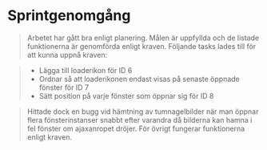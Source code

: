 Sprintgenomgång
===============

> Arbetet har gått bra enligt planering. Målen är uppfyllda och de listade funktionerna är genomförda enligt kraven.
> Följande tasks lades till för att kunna uppnå kraven:

> * Lägga till loaderikon för ID 6
> * Ordnar så att loaderikonen endast visas på senaste öppnade fönster för ID 7
> * Sätt position på varje fönster som öppnar sig för ID 8

> Hittade dock en bugg vid hämtning av tumnagelbilder när man öppnar flera fönsterinstanser snabbt efter varandra då 
> bilderna kan hamna i fel fönster om ajaxanropet dröjer. För övrigt fungerar funktionerna enligt kraven.
